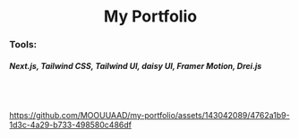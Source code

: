 <h1 align="center">My Portfolio</h1>


<h3>Tools:<h5>Next.js, Tailwind CSS, Tailwind UI, daisy UI, Framer Motion, Drei.js</h5></h3><br/><br/>

https://github.com/MOOUUAAD/my-portfolio/assets/143042089/4762a1b9-1d3c-4a29-b733-498580c486df
